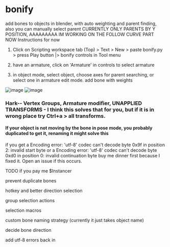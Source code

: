 # bonify
add bones to objects in blender, with auto weighting and parent finding, also you can manually select parent
CURRENTLY ONLY PARENTS BY Y POSITION, AAAAAAAAA IM WORKING ON THE FOLLOW CURVE PART NOW
Instructions for now
1. Click on Scripting workspace tab (Top) > Text > New > paste bonify.py > press Play button |> bonify controls in Tool menu

2. have an armature, click on 'Armature' in controls to select armature

3. in object mode, select object,
choose axes for parent searching, or select one in armature edit mode. 
add bone with weights

![image](https://github.com/user-attachments/assets/07a7b4d8-12ee-4ac1-84ca-9d137b2d1d9d)
![image](https://github.com/user-attachments/assets/c41ee1a0-566d-4d28-b210-91ca1913ffbb)

### Hark-- Vertex Groups, Armature modifier, UNAPPLIED TRANSFORMS - I think this solves that for you, but if it is in wrong place try Ctrl+a > all transforms. 
#### If your object is not moving by the bone in pose mode, you probably duplicated to get it, renaming it might solve this


if you get a Encoding error: 'utf-8' codec can't decode byte 0x9f in position 2: invalid start byte
or a Encoding error: 'utf-8' codec can't decode byte 0xd0 in position 0: invalid continuation byte
buy me dinner first because I fixed it. Open an issue if this occurs.

TODO if you pay me $Instancer

prevent duplicate bones

hotkey and better direction selection

group selection actions

selection macros

custom bone naming strategy (currently it just takes object name)

decide bone direction

add utf-8 errors back in


